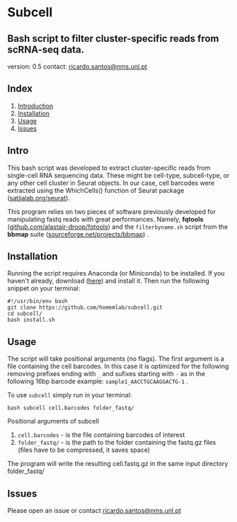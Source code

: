 # Subcell
Bash script to filter cluster-specific reads from scRNA-seq data.
---------
version: 0.5
contact: <ricardo.santos@nms.unl.pt>

## Index
1. [Introduction](##Intro)
2. [Installation](##Installation)
3. [Usage](##Usage)
4. [Issues](##Issues)


## Intro
This bash script was developed to extract cluster-specific reads from single-cell RNA sequencing data. These might be cell-type, subcell-type, or any other cell cluster in Seurat objects. In our case, cell barcodes were extracted using the WhichCells() function of Seurat package ([satijalab.org/seurat](https://satijalab.org/seurat)).

This program relies on two pieces of software previously developed for manipulating fastq reads with great performances. Namely, **fqtools** ([github.com/alastair-droop/fqtools](https://github.com/alastair-droop/fqtools)) and the `filterbyname.sh` script from the **bbmap** suite ([sourceforge.net/projects/bbmap](https://sourceforge.net/projects/bbmap)) .


## Installation
Running the script requires Anaconda (or Miniconda) to be installed. If you haven't already, download ([here](https://www.anaconda.com/products/individual)) and install it.
Then run the following snippet on your terminal:
```console
#!/usr/bin/env bash
git clone https://github.com/homemlab/subcell.git
cd subcell/
bash install.sh
```
## Usage
The script will take positional arguments (no flags). The first argument is a file containing the cell barcodes. In this case it is optimized for the following removing prefixes ending with `_` and sufixes starting with `-` as in the following 16bp barcode example:
`sample1_AACCTGCAAGGACTG-1` .

To use `subcell` simply run in your terminal:

```console
bash subcell cell.barcodes folder_fastq/
```
Positional arguments of subcell
1. `cell.barcodes` - is the file containing barcodes of interest
2. `folder_fastq/` - is the path to the folder containing the fastq.gz files (files have to be compressed, it saves space)

The program will write the resulting cell.fastq.gz in the same input directory folder_fastq/

## Issues
Please open an issue or contact <ricardo.santos@nms.unl.pt>
